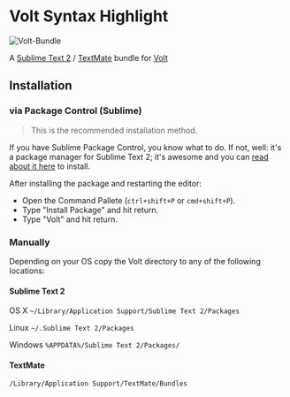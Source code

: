 Volt Syntax Highlight
=====================

![Volt-Bundle](http://www.phalconphp.com/img/volt-bundle.jpg)

A [Sublime Text 2](http://www.sublimetext.com/) / [TextMate](http://macromates.com/) bundle for [Volt](http://docs.phalconphp.com/en/latest/reference/volt.html)

Installation
------------

### via Package Control (Sublime)

> This is the recommended installation method.

If you have Sublime Package Control, you know what to do. If not, well: it's a package manager for Sublime Text 2; it's awesome and you can [read about it here](http://wbond.net/sublime_packages/package_control) to install.

After installing the package and restarting the editor:

* Open the Command Pallete (`ctrl+shift+P` or `cmd+shift+P`).
* Type "Install Package" and hit return.
* Type "Volt" and hit return.


### Manually
Depending on your OS copy the Volt directory to any of the following locations:

#### Sublime Text 2

OS X
`~/Library/Application Support/Sublime Text 2/Packages`

Linux
`~/.Sublime Text 2/Packages`

Windows
`%APPDATA%/Sublime Text 2/Packages/`

#### TextMate

`/Library/Application Support/TextMate/Bundles`


